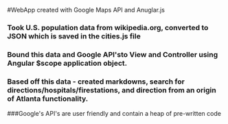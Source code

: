 #WebApp created with Google Maps API and Anuglar.js 
### Took U.S. population data from wikipedia.org, converted to JSON which is saved in the cities.js file
### Bound this data and Google API'sto View and Controller using Angular $scope application object.
### Based off this data - created markdowns, search for directions/hospitals/firestations, and direction from an origin of Atlanta functionality.
###Google's API's are user friendly and contain a heap of pre-written code
